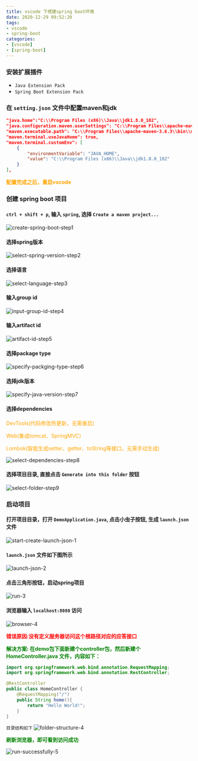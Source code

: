 ```yaml
---
title: vscode 下搭建spring boot环境
date: 2020-12-29 09:52:20
tags:
- vscode
- spring-boot
categories:
- [vscode]
- [spring-boot]
---
```


### 安装扩展插件
* `Java Extension Pack`
* `Spring Boot Extension Pack`

<!-- more -->

### 在 `setting.json` 文件中配置maven和jdk
``` json
"java.home":"C:\\Program Files (x86)\\Java\\jdk1.8.0_102",
"java.configuration.maven.userSettings": "C:\\Program Files\\apache-maven-3.6.3\\conf\\settings.xml",
"maven.executable.path": "C:\\Program Files\\apache-maven-3.6.3\\bin\\mvn.cmd",
"maven.terminal.useJavaHome": true,
"maven.terminal.customEnv": [
    {
        "environmentVariable": "JAVA_HOME",
        "value": "C:\\Program Files (x86)\\Java\\jdk1.8.0_102"
    }
],
```
<p style="color: orange; font-weight: bold">配置完成之后，重启vscode</p>

### 创建 spring boot 项目
#### `ctrl + shift + p`, 输入 `spring`, 选择 `Create a maven project...`
![create-spring-boot-step1](create-spring-boot-step1.PNG)

#### 选择spring版本
![select-spring-version-step2](select-spring-version-step2.PNG)

#### 选择语言
![select-language-step3](select-language-step3.PNG)

#### 输入group id
![input-group-id-step4](input-group-id-step4.PNG)

#### 输入artifact id
![artifact-id-step5](artifact-id-step5.PNG)

#### 选择package type
![specify-packging-type-step6](specify-packging-type-step6.PNG)

#### 选择jdk版本
![specify-java-version-step7](specify-java-version-step7.PNG)

#### 选择dependencies
<p style="color: orange">DevTools(代码修改热更新，无需重启)</p>
<p style="color: orange">Web(集成tomcat、SpringMVC）</p>
<p style="color: orange">Lombok(智能生成setter、getter、toString等接口，无需手动生成)</p>

![select-dependencies-step8](select-dependencies-step8.PNG)

#### 选择项目目录, 直接点击 `Generate into this folder` 按钮
![select-folder-step9](select-folder-step9.PNG)

### 启动项目
#### 打开项目目录，打开 `DemoApplication.java`, 点击小虫子按钮, 生成 `launch.json` 文件
![start-create-launch-json-1](start-create-launch-json-1.PNG)

#### `launch.json` 文件如下图所示
![launch-json-2](launch-json-2.PNG)

#### 点击三角形按钮，启动spring项目
![run-3](run-3.PNG)

#### 浏览器输入 `localhost:8080` 访问
![browser-4](browser-4.PNG)

<p style="color: red; font-weight: bold">错误原因:没有定义服务器访问这个根路径对应的应答接口</p>
<p style="color: green; font-weight: bold">解决方案: 在demo包下面新建个controller包，然后新建个HomeController.java 文件，内容如下：</p>

``` java
import org.springframework.web.bind.annotation.RequestMapping;
import org.springframework.web.bind.annotation.RestController;

@RestController
public class HomeController {
    @RequestMapping("/")
    public String home(){
        return "Hello World!";
    }
}
```
`目录结构如下`
![folder-structure-4](folder-structure-4.PNG)

<p style="color: green; font-weight: bold">刷新浏览器，即可看到访问成功</p>

![run-successfully-5](run-successfully-5.PNG)


